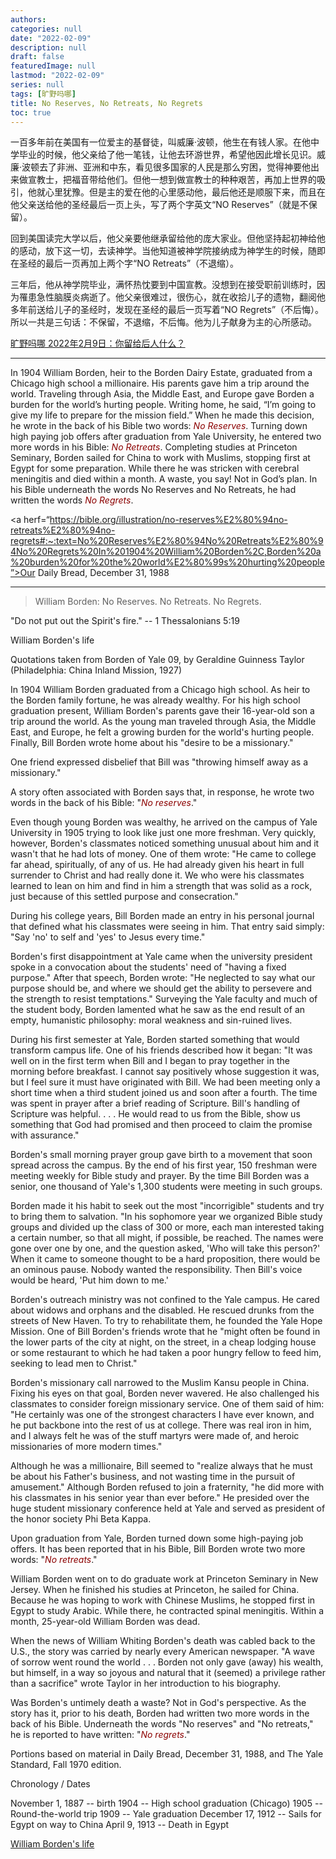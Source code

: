 ```yaml
---
authors:
categories: null
date: "2022-02-09"
description: null
draft: false
featuredImage: null
lastmod: "2022-02-09"
series: null
tags: [旷野吗哪]
title: No Reserves, No Retreats, No Regrets
toc: true
---
```


<!--more-->

一百多年前在美国有一位爱主的基督徒，叫威廉‧波顿，他生在有钱人家。在他中学毕业的时候，他父亲给了他一笔钱，让他去环游世界，希望他因此增长见识。威廉‧波顿去了非洲、亚洲和中东，看见很多国家的人民是那么穷困，觉得神要他出来做宣教士，把福音带给他们。但他一想到做宣教士的种种艰苦，再加上世界的吸引，他就心里犹豫。但是主的爱在他的心里感动他，最后他还是顺服下来，而且在他父亲送给他的圣经最后一页上头，写了两个字英文“NO Reserves”（就是不保留）。

回到美国读完大学以后，他父亲要他继承留给他的庞大家业。但他坚持起初神给他的感动，放下这一切，去读神学。当他知道被神学院接纳成为神学生的时候，随即在圣经的最后一页再加上两个字“NO Retreats”（不退缩）。

三年后，他从神学院毕业，满怀热忱要到中国宣教。没想到在接受职前训练时，因为罹患急性脑膜炎病逝了。他父亲很难过，很伤心，就在收拾儿子的遗物，翻阅他多年前送给儿子的圣经时，发现在圣经的最后一页写着“NO Regrets”（不后悔）。所以一共是三句话：不保留，不退缩，不后悔。他为儿子献身为主的心所感动。

<a href="https://r.729ly.net/devotionals/devotionals-mw/devotionals-mw-mw220209">旷野吗哪 2022年2月9日：你留给后人什么？</a> 

____

In 1904 William Borden, heir to the Borden Dairy Estate, graduated from a Chicago high school a millionaire. His parents gave him a trip around the world. Traveling through Asia, the Middle East, and Europe gave Borden a burden for the world’s hurting people. Writing home, he said, “I’m going to give my life to prepare for the mission field.” When he made this decision, he wrote in the back of his Bible two words: *<font color ="darkred">No Reserves</font>*. Turning down high paying job offers after graduation from Yale University, he entered two more words in his Bible: *<font color ="darkred">No Retreats</font>*. Completing studies at Princeton Seminary, Borden sailed for China to work with Muslims, stopping first at Egypt for some preparation. While there he was stricken with cerebral meningitis and died within a month. A waste, you say! Not in God’s plan. In his Bible underneath the words No Reserves and No Retreats, he had written the words *<font color ="darkred">No Regrets</font>*.

<a herf=“https://bible.org/illustration/no-reserves%E2%80%94no-retreats%E2%80%94no-regrets#:~:text=No%20Reserves%E2%80%94No%20Retreats%E2%80%94No%20Regrets%20In%201904%20William%20Borden%2C,Borden%20a%20burden%20for%20the%20world%E2%80%99s%20hurting%20people”>Our Daily Bread, December 31, 1988</a>  

____

>William Borden: No Reserves. No Retreats. No Regrets.  

"Do not put out the Spirit's fire." -- 1 Thessalonians 5:19

William Borden's life  

Quotations taken from Borden of Yale 09, by Geraldine Guinness Taylor (Philadelphia: China Inland Mission, 1927)

In 1904 William Borden graduated from a Chicago high school. As heir to the Borden family fortune, he was already wealthy. For his high school graduation present, William Borden's parents gave their 16-year-old son a trip around the world. As the young man traveled through Asia, the Middle East, and Europe, he felt a growing burden for the world's hurting people. Finally, Bill Borden wrote home about his "desire to be a missionary."

One friend expressed disbelief that Bill was "throwing himself away as a missionary."

A story often associated with Borden says that, in response, he wrote two words in the back of his Bible: "*<font color ="darkred">No reserves</font>*."

Even though young Borden was wealthy, he arrived on the campus of Yale University in 1905 trying to look like just one more freshman. Very quickly, however, Borden's classmates noticed something unusual about him and it wasn't that he had lots of money. One of them wrote: "He came to college far ahead, spiritually, of any of us. He had already given his heart in full surrender to Christ and had really done it. We who were his classmates learned to lean on him and find in him a strength that was solid as a rock, just because of this settled purpose and consecration."

During his college years, Bill Borden made an entry in his personal journal that defined what his classmates were seeing in him. That entry said simply: "Say 'no' to self and 'yes' to Jesus every time."

Borden's first disappointment at Yale came when the university president spoke in a convocation about the students' need of "having a fixed purpose." After that speech, Borden wrote: "He neglected to say what our purpose should be, and where we should get the ability to persevere and the strength to resist temptations." Surveying the Yale faculty and much of the student body, Borden lamented what he saw as the end result of an empty, humanistic philosophy: moral weakness and sin-ruined lives.

During his first semester at Yale, Borden started something that would transform campus life. One of his friends described how it began: "It was well on in the first term when Bill and I began to pray together in the morning before breakfast. I cannot say positively whose suggestion it was, but I feel sure it must have originated with Bill. We had been meeting only a short time when a third student joined us and soon after a fourth. The time was spent in prayer after a brief reading of Scripture. Bill's handling of Scripture was helpful. . . . He would read to us from the Bible, show us something that God had promised and then proceed to claim the promise with assurance."

Borden's small morning prayer group gave birth to a movement that soon spread across the campus. By the end of his first year, 150 freshman were meeting weekly for Bible study and prayer. By the time Bill Borden was a senior, one thousand of Yale's 1,300 students were meeting in such groups.

Borden made it his habit to seek out the most "incorrigible" students and try to bring them to salvation. "In his sophomore year we organized Bible study groups and divided up the class of 300 or more, each man interested taking a certain number, so that all might, if possible, be reached. The names were gone over one by one, and the question asked, 'Who will take this person?' When it came to someone thought to be a hard proposition, there would be an ominous pause. Nobody wanted the responsibility. Then Bill's voice would be heard, 'Put him down to me.'

Borden's outreach ministry was not confined to the Yale campus. He cared about widows and orphans and the disabled. He rescued drunks from the streets of New Haven. To try to rehabilitate them, he founded the Yale Hope Mission. One of Bill Borden's friends wrote that he "might often be found in the lower parts of the city at night, on the street, in a cheap lodging house or some restaurant to which he had taken a poor hungry fellow to feed him, seeking to lead men to Christ."

Borden's missionary call narrowed to the Muslim Kansu people in China. Fixing his eyes on that goal, Borden never wavered. He also challenged his classmates to consider foreign missionary service. One of them said of him: "He certainly was one of the strongest characters I have ever known, and he put backbone into the rest of us at college. There was real iron in him, and I always felt he was of the stuff martyrs were made of, and heroic missionaries of more modern times."

Although he was a millionaire, Bill seemed to "realize always that he must be about his Father's business, and not wasting time in the pursuit of amusement." Although Borden refused to join a fraternity, "he did more with his classmates in his senior year than ever before." He presided over the huge student missionary conference held at Yale and served as president of the honor society Phi Beta Kappa.

Upon graduation from Yale, Borden turned down some high-paying job offers. It has been reported that in his Bible, Bill Borden wrote two more words: "*<font color ="darkred">No retreats</font>*."

William Borden went on to do graduate work at Princeton Seminary in New Jersey. When he finished his studies at Princeton, he sailed for China. Because he was hoping to work with Chinese Muslims, he stopped first in Egypt to study Arabic. While there, he contracted spinal meningitis. Within a month, 25-year-old William Borden was dead.

When the news of William Whiting Borden's death was cabled back to the U.S., the story was carried by nearly every American newspaper. "A wave of sorrow went round the world . . . Borden not only gave (away) his wealth, but himself, in a way so joyous and natural that it (seemed) a privilege rather than a sacrifice" wrote Taylor in her introduction to his biography.

Was Borden's untimely death a waste? Not in God's perspective. As the story has it, prior to his death, Borden had written two more words in the back of his Bible. Underneath the words "No reserves" and "No retreats," he is reported to have written: "*<font color ="darkred">No regrets</font>*."

Portions based on material in Daily Bread, December 31, 1988, and The Yale Standard, Fall 1970 edition.

Chronology / Dates

November 1, 1887 -- birth
1904 -- High school graduation (Chicago)
1905 -- Round-the-world trip
1909 -- Yale graduation
December 17, 1912 -- Sails for Egypt on way to China
April 9, 1913 -- Death in Egypt

<a href="https://home.snu.edu/~hculbert/regret.htm">William Borden's life</a>